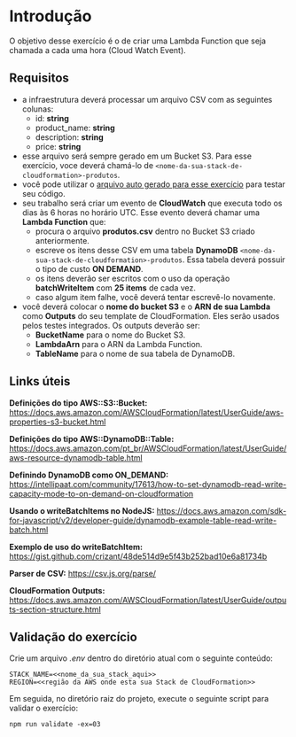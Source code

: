 # Introdução
O objetivo desse exercício é o de criar uma Lambda Function que seja chamada a cada uma hora (Cloud Watch Event).

## Requisitos

- a infraestrutura deverá processar um arquivo CSV com as seguintes colunas:
  - id: **string**
  - product_name: **string**
  - description: **string**
  - price: **string**
- esse arquivo será sempre gerado em um Bucket S3. Para esse exercício, voce deverá chamá-lo de `<nome-da-sua-stack-de-cloudformation>-produtos`.
- você pode utilizar o [arquivo auto gerado para esse exercício](produtos.csv) para testar seu código.
- seu trabalho será criar um evento de **CloudWatch** que executa todo os dias às 6 horas no horário UTC. Esse evento deverá chamar uma **Lambda Function** que:
  - procura o arquivo **produtos.csv** dentro no Bucket S3 criado anteriormente.
  - escreve os itens desse CSV em uma tabela **DynamoDB** `<nome-da-sua-stack-de-cloudformation>-produtos`. Essa tabela deverá possuir o tipo de custo **ON DEMAND**.
  - os itens deverão ser escritos com o uso da operação **batchWriteItem** com **25 items** de cada vez.
  - caso algum item falhe, você deverá tentar escrevê-lo novamente.
- você deverá colocar o **nome do bucket S3** e o **ARN de sua Lambda** como **Outputs** do seu template de CloudFormation. Eles serão usados pelos testes integrados. Os outputs deverão ser:
  - **BucketName** para o nome do Bucket S3.
  - **LambdaArn** para o ARN da Lambda Function.
  - **TableName** para o nome de sua tabela de DynamoDB.

## Links úteis
**Definições do tipo AWS::S3::Bucket:** https://docs.aws.amazon.com/AWSCloudFormation/latest/UserGuide/aws-properties-s3-bucket.html

**Definições do tipo AWS::DynamoDB::Table:** https://docs.aws.amazon.com/pt_br/AWSCloudFormation/latest/UserGuide/aws-resource-dynamodb-table.html

**Definindo DynamoDB como ON_DEMAND:** https://intellipaat.com/community/17613/how-to-set-dynamodb-read-write-capacity-mode-to-on-demand-on-cloudformation

**Usando o writeBatchItems no NodeJS:** https://docs.aws.amazon.com/sdk-for-javascript/v2/developer-guide/dynamodb-example-table-read-write-batch.html

**Exemplo de uso do writeBatchItem:** https://gist.github.com/crizant/48de514d9e5f43b252bad10e6a81734b

**Parser de CSV:** https://csv.js.org/parse/

**CloudFormation Outputs:** https://docs.aws.amazon.com/AWSCloudFormation/latest/UserGuide/outputs-section-structure.html

## Validação do exercício

Crie um arquivo *.env* dentro do diretório atual com o seguinte conteúdo:
```
STACK_NAME=<<nome_da_sua_stack_aqui>>
REGION=<<região da AWS onde esta sua Stack de CloudFormation>>
```

Em seguida, no diretório raiz do projeto, execute o seguinte script para validar o exercício:
```
npm run validate -ex=03
```
